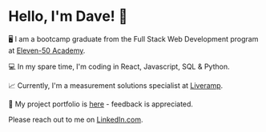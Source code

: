 <!--
**dwallace-web/dwallace-web** is a ✨ _special_ ✨ repository because its `README.md` (this file) appears on your GitHub profile.

Here are some ideas to get you started:

- 🔭 I’m currently working on ...
- 🌱 I’m currently learning ...
- 👯 I’m looking to collaborate on ...
- 🤔 I’m looking for help with ...
- 💬 Ask me about ...
- 📫 How to reach me: ...
- 😄 Pronouns: ...
- ⚡ Fun fact: ...
-->

# Hello, I'm Dave! :wave:

:desktop_computer: I am a bootcamp graduate from the Full Stack Web Development program at [Eleven-50 Academy](https://elevenfifty.org/).

:computer:	In my spare time, I'm coding in React, Javascript, SQL & Python.

:chart_with_upwards_trend:	Currently, I'm a measurement solutions specialist at [Liveramp](https://liveramp.com/data-plus-math/).

:red_circle: My project portfolio is [here](https://dwallace-web.github.io/) - feedback is appreciated. 

Please reach out to me on [LinkedIn.com](https://www.linkedin.com/in/dwallacemarketing/).
